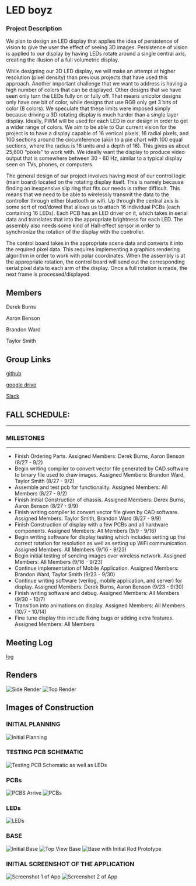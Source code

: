 # LED boyz 

### Project Description
We plan to design an LED display that applies the idea of persistence of vision to give the user the effect of seeing 3D images. Persistence of vision is applied to our display by having LEDs rotate around a single central axis, creating the illusion of a full volumetric display.

While designing our 3D LED display, we will make an attempt at higher resolution (pixel density) than previous projects that have used this approach. Another important challenge that we want to address is having a high number of colors that can be displayed. Other designs that we have seen only turn the LEDs fully on or fully off. That means unicolor designs only have one bit of color, while designs that use RGB only get 3 bits of color (8 colors). We speculate that these limits were imposed simply because driving a 3D rotating display is much harder than a single layer display. Ideally, PWM will be used for each LED in our design in order to get a wider range of colors. We aim to be able to Our current vision for the project is to have a display capable of 16 vertical pixels, 16 radial pixels, and 100 sections around the circumference (akin to a pie chart with 100 equal sections, where the radius is 16 units and a depth of 16). This gives us about 25,600 “pixels” to work with. We ideally want the display to produce video output that is somewhere between 30 - 60 Hz, similar to a typical display seen on TVs, phones, or computers.

The general design of our project involves having most of our control logic (main board) located on the rotating display itself. This is namely because finding an inexpensive slip ring that fits our needs is rather difficult. This means that we need to be able to wirelessly transmit the data to the controller through either bluetooth or wifi. Up through the central axis is some sort of rod/dowel that allows us to attach 16 individual PCBs (each containing 16 LEDs). Each PCB has an LED driver on it, which takes in serial data and translates that into the appropriate brightness for each LED. The assembly also needs some kind of Hall-effect sensor in order to synchronize the rotation of the display with the controller.

The control board takes in the appropriate scene data and converts it into the required pixel data. This requires implementing a graphics rendering algorithm in order to work with polar coordinates. When the assembly is at the appropriate rotation, the control board will send out the corresponding serial pixel data to each arm of the display. Once a full rotation is made, the next frame is processed/displayed.



## Members
Derek Burns

Aaron Benson

Brandon Ward

Taylor Smith

## Group Links
[github](https://github.com/AarkenBen/3D-LED-display.git)

[google drive](https://drive.google.com/drive/folders/1opPyBsIggKdWkcSAGUZWy1F-bnmxONfs?usp=sharing)

[Slack](https://ece4710.slack.com/messages/C91743HQR/team/) 

## FALL SCHEDULE:
---
### MILESTONES
---
  - Finish Ordering Parts. Assigned Members: Derek Burns, Aaron Benson (8/27 - 9/2)
  - Begin writing compiler to convert vector file generated by CAD software to binary file used to draw images. Assigned Members: Brandon Ward, Taylor Smith (8/27 - 9/2)
  - Assemble and test pcb for functionality. Assigned Members: All Members (8/27 - 9/2)
  - Finish Initial Construction of chassis. Assigned Members: Derek Burns, Aaron Benson (8/27 - 9/9)
  - Finish writing compiler to convert vector file given by CAD software. Assigned Members: Taylor Smith, Brandon Ward (8/27 - 9/9)
  - Finish Construction of display with a few PCBs and all hardware components. Assigned Members: All Members (9/9 - 9/16)
  - Begin writing software for display testing which includes setting up the correct rotation for resolution as well as setting up WiFi communication. Assigned Members: All Members (9/16 - 9/23)
  - Begin initial testing of sending images over wireless network. Assigned Members: All Members (9/16 - 9/23)
  - Continue implementation of Mobile Application. Assigned Members: Brandon Ward, Taylor Smith (9/23 - 9/30)
  - Continue writing software (verilog, mobile application, and server) for display. Assigned Members: Derek Burns, Aaron Benson (9/23 - 9/30)
  - Finish writing software and debug. Assigned Members: All Members (9/30 - 10/7)
  - Transition into animations on display. Assigned Members: All Members (10/7 - 10/14)
  - Fine tune display this include fixing bugs or adding extra features. Assigned Members: All Members
  
## Meeting Log
[log](https://docs.google.com/spreadsheets/d/10BULNX3W8Pe1tVQ8uWuWExLomMm6pmAVpwlJKckAVkE/edit?usp=sharing)

## Renders

![Side Render](https://drive.google.com/uc?id=1slueZF2XAzvBDNuEbjfk2PSPkp6LjseR)
![Top Render](https://drive.google.com/uc?id=1ylLEANoDU1Hy2asmGXqWDmeGF1TjhTjG)

## Images of Construction

### INITIAL PLANNING
![Initial Planning](https://drive.google.com/uc?id=0BzQo-qRDoGUxV2ZTTVRhYmFsQW44VktiMGVObmNOak50dDBr)
### TESTING PCB SCHEMATIC
![Testing PCB Schematic as well as LEDs](https://drive.google.com/uc?id=0BzQo-qRDoGUxMDBUZnNMTHBvZ29UMEVKWko3TFF5eWJjOGxZ)
### PCBs
![PCBS Arrive](https://drive.google.com/uc?id=0BzQo-qRDoGUxbG5oaEZZUDR2VWdzMHNFNFM0dnFWZVk4OTlN)
![PCBs](https://drive.google.com/uc?id=0BzQo-qRDoGUxOV9tV3Y4dXRKT0NqZzQ0VXBwam5kRHNlMVd3)
### LEDs
![LEDs](https://drive.google.com/uc?id=0BzQo-qRDoGUxMjd3ckwwQ0Q3Nmo4YmFfU3lTaDJkTlo0ZUpV)
### BASE
![Initial Base](https://drive.google.com/uc?id=0BzQo-qRDoGUxbzV3T01rY3RsTEd2dnZ2bVNsTm9DbWU3X2hB)
![Top View Base](https://drive.google.com/uc?id=0BzQo-qRDoGUxc0s3bEZ5TnRmOVh0SHlzbDRZZU1ORDdsRWNJ)
![Base with Initial Rod Prototype](https://drive.google.com/uc?id=0BzQo-qRDoGUxcDFabUotdHRNNnBQU1JfTk84YlVnbzVnSkdV)
### INITIAL SCREENSHOT OF THE APPLICATION
![Screenshot 1 of App](https://drive.google.com/uc?id=1EtbJ-kmtxXDG5XIZcMuA98oASoYSePNC)
![Screenshot 2 of App](https://drive.google.com/uc?id=1fTBORdrqIezGGtu3JY0vn4CprrhMFxJX)

